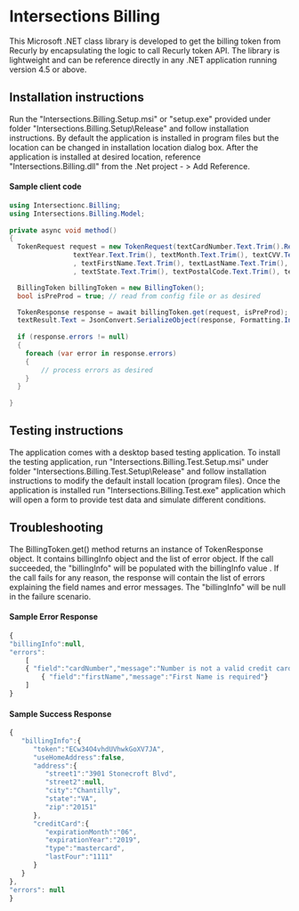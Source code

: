 # Intersections Billing

This Microsoft .NET class library is developed to get the billing token from Recurly by encapsulating the logic to call Recurly token API. The library is lightweight and can be reference directly in any .NET application running version 4.5 or above.

## Installation instructions
Run the "Intersections.Billing.Setup.msi" or "setup.exe" provided under folder "Intersections.Billing.Setup\Release" and follow installation instructions. By default the application is installed in program files but the location can be changed in installation location dialog box. After the application is installed at desired location, reference "Intersections.Billing.dll" from the .Net project - > Add Reference.

#### Sample client code
```csharp
using Intersectionc.Billing;
using Intersections.Billing.Model;
 
private async void method() 
{
  TokenRequest request = new TokenRequest(textCardNumber.Text.Trim().Replace("-", ""),
                textYear.Text.Trim(), textMonth.Text.Trim(), textCVV.Text.Trim()
                , textFirstName.Text.Trim(), textLastName.Text.Trim(), textAddress1.Text.Trim(), textCity.Text.Trim()
                , textState.Text.Trim(), textPostalCode.Text.Trim(), textCountry.Text.Trim());

  BillingToken billingToken = new BillingToken();
  bool isPreProd = true; // read from config file or as desired 

  TokenResponse response = await billingToken.get(request, isPreProd);
  textResult.Text = JsonConvert.SerializeObject(response, Formatting.Indented);
 
  if (response.errors != null)
  {                
    foreach (var error in response.errors)
    {                    
        // process errors as desired
    }            
  }
 
}
```

## Testing instructions
The application comes with a desktop based testing application. To install the testing application, run "Intersections.Billing.Test.Setup.msi" under folder "Intersections.Billing.Test.Setup\Release" and follow installation instructions to modify the default install location (program files). Once the application is installed run "Intersections.Billing.Test.exe" application which will open a form to provide test data and simulate different conditions.

## Troubleshooting
The BillingToken.get() method returns an instance of TokenResponse object. It contains billingInfo object and the list of error object. If the call succeeded, the "billingInfo" will be populated with the billingInfo value . If the call fails for any reason, the response will contain the list of errors explaining the field names and error messages. The "billingInfo" will be null in the failure scenario.

#### Sample Error Response
```javascript
{
"billingInfo":null,
"errors":
    [
    { "field":"cardNumber","message":"Number is not a valid credit card number"},
        { "field":"firstName","message":"First Name is required"}
    ]
}
```

#### Sample Success Response
```javascript
{  
   "billingInfo":{  
      "token":"ECw34O4vhdUVhwkGoXV7JA",
      "useHomeAddress":false,
      "address":{  
         "street1":"3901 Stonecroft Blvd",
         "street2":null,
         "city":"Chantilly",
         "state":"VA",
         "zip":"20151"
      },
      "creditCard":{  
         "expirationMonth":"06",
         "expirationYear":"2019",
         "type":"mastercard",
         "lastFour":"1111"
      }
   }
},
"errors": null
}
```
